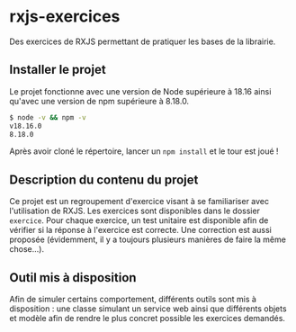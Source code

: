 
# rxjs-exercices
  Des exercices de RXJS permettant de pratiquer les bases de la librairie.
  
  ## Installer le projet
  Le projet fonctionne avec une version de Node supérieure à 18.16 ainsi qu'avec une version de npm supérieure à 8.18.0.
  ```sh
$ node -v && npm -v
v18.16.0
8.18.0
```
Après avoir cloné le répertoire, lancer un `npm install` et le tour est joué !

## Description du contenu du projet
Ce projet est un regroupement d'exercice visant à se familiariser avec l'utilisation de RXJS. Les exercices sont disponibles dans le dossier `exercice`. Pour chaque exercice, un test unitaire est disponible afin de vérifier si la réponse à l'exercice est correcte. Une correction est aussi proposée (évidemment, il y a toujours plusieurs manières de faire la même chose...).  

## Outil mis à disposition 
Afin de simuler certains comportement, différents outils sont mis à disposition : une classe simulant un service web ainsi que différents objets et modèle afin de rendre le plus concret possible les exercices demandés.
